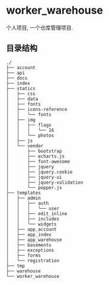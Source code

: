 # worker_warehouse

个人项目, 一个仓库管理项目.

## 目录结构

    ./
    ├── account
    ├── api
    ├── docs
    ├── index
    ├── statics
    │   ├── css
    │   ├── data
    │   ├── fonts
    │   ├── icons-reference
    │   │   └── fonts
    │   ├── img
    │   │   ├── flags
    │   │   │   └── 16
    │   │   └── photos
    │   ├── js
    │   └── vendor
    │       ├── bootstrap
    │       ├── echarts.js
    │       ├── font-awesome
    │       ├── jquery
    │       ├── jquery.cookie
    │       ├── jquery-ui
    │       ├── jquery-validation
    │       └── popper.js
    ├── templates
    │   ├── admin
    │   │   ├── auth
    │   │   │   └── user
    │   │   ├── edit_inline
    │   │   ├── includes
    │   │   └── widgets
    │   ├── app_account
    │   ├── app_index
    │   ├── app_warehouse
    │   ├── basements
    │   ├── exceptions
    │   ├── forms
    │   └── registration
    ├── tmp
    ├── warehouse
    └── worker_warehouse
